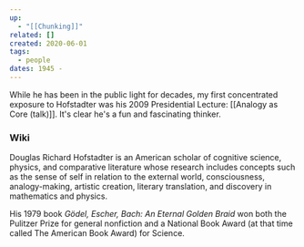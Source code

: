```yaml
---
up:
  - "[[Chunking]]"
related: []
created: 2020-06-01
tags:
  - people
dates: 1945 -
---
```


While he has been in the public light for decades, my first concentrated exposure to Hofstadter was his 2009 Presidential Lecture: [[Analogy as Core (talk)]]. It's clear he's a fun and fascinating thinker. 

### Wiki
Douglas Richard Hofstadter is an American scholar of cognitive science, physics, and comparative literature whose research includes concepts such as the sense of self in relation to the external world, consciousness, analogy-making, artistic creation, literary translation, and discovery in mathematics and physics. 

His 1979 book *Gödel, Escher, Bach: An Eternal Golden Braid* won both the Pulitzer Prize for general nonfiction and a National Book Award (at that time called The American Book Award) for Science.
